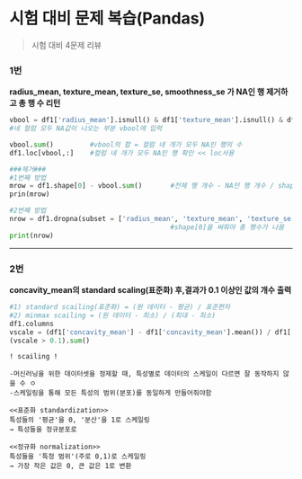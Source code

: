 # 시험 대비 문제 복습(Pandas)

> 시험 대비 4문제 리뷰



### 1번

**radius_mean, texture_mean, texture_se, smoothness_se 가 NA인 행 제거하고 총 행 수 리턴**

```python
vbool = df1['radius_mean'].isnull() & df1['texture_mean'].isnull() & df1['texture_se'].isnull() & df1['smoothness_se'].isnull() 
#네 컬럼 모두 NA값이 나오는 부분 vbool에 입력

vbool.sum() 		#vbool의 합 = 컬럼 네 개가 모두 NA인 행의 수 
df1.loc[vbool,:]	#컬럼 네 개가 모두 NA인 행 확인 << loc사용

###제거###
#1번째 방법
mrow = df1.shape[0] - vbool.sum()		#전체 행 개수 - NA인 행 개수 / shape[0]:행개수
prin(mrow)

#2번째 방법
nrow = df1.dropna(subset = ['radius_mean', 'texture_mean', 'texture_se', 'smoothness_se'], how = 'all').shape[0] #이 네 컬럼에 NA값 모두 있으면 제거
										#shape[0]을 써줘야 총 행수가 나옴
print(nrow)

```

---

### 2번

**concavity_mean의 standard scaling(표준화) 후,결과가 0.1 이상인 값의 개수 출력**

```python
#1) standard scailing(표준화) = (원 데이터 - 평균) / 표준편차
#2) minmax scailing = (원 데이터 - 최소) / (최대 - 최소)
df1.columns
vscale = (df1['concavity_mean'] - df1['concavity_mean'].mean()) / df1['concavity_mean'].std()
(vscale > 0.1).sum()
```

```
! scailing !

-머신러닝을 위한 데이터셋을 정제할 때, 특성별로 데이터의 스케일이 다르면 잘 동작하지 않을 수 ㅇ
-스케일링을 통해 모든 특성의 범위(분포)를 동일하게 만들어줘야함

<<표준화 standardization>>
특성들의 '평균'을 0, '분산'을 1로 스케일링
→ 특성들을 정규분포로

<<정규화 normalization>>
특성들을 '특정 범위'(주로 0,1)로 스케일링
→ 가장 작은 값은 0, 큰 값은 1로 변환 
```



